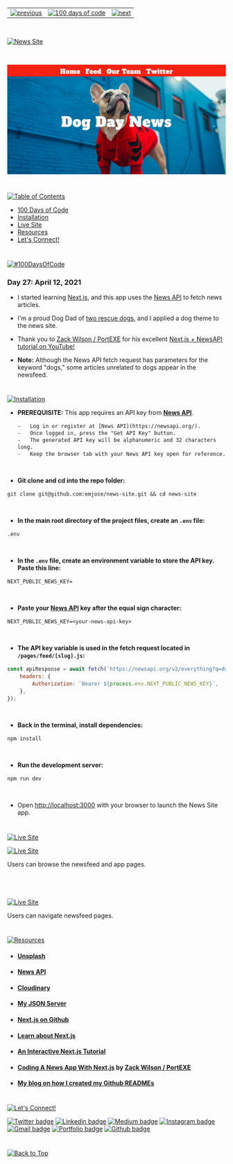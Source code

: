 <p id="header"><p>

<table><tr>
<td> <a href="https://github.com/emjose/model-minority-myth/#header"><img src="https://res.cloudinary.com/dn1e07eul/image/upload/v1659330996/Readme%20Headers/header-left_ctkix5.png" alt="previous" style="width: 200px;"/></a> </td>
<td> <a href="https://github.com/emjose/one-hundred/#header"><img src="https://res.cloudinary.com/dn1e07eul/image/upload/v1659330606/Readme%20Headers/header-center_bkbdbt.png" alt="100 days of code" style="width: 580px;"/></a> </td>
<td> <a href="https://github.com/emjose/crypto-tracker/#header"><img src="https://res.cloudinary.com/dn1e07eul/image/upload/v1659330646/Readme%20Headers/header-right_eftaz9.png" alt="next" style="width: 200px;"/></a> </td>
</tr></table>

<br>

<p id="project-title"><p>

<a href=#table-of-contents>![News Site](https://res.cloudinary.com/dn1e07eul/image/upload/v1659385855/Readme%20Headers/inter-027-news-site_pwryfv.png)</a>

<br>

<a href="https://news-site-emjose.vercel.app/">![News Site](Assets/preview-027-news-site.png)</a>

#

<p id="table-of-contents"><p>

<a href=#table-of-contents>![Table of Contents](https://res.cloudinary.com/dn1e07eul/image/upload/v1659241355/Readme%20Headers/inter-toc_euxbbw.png)</a>

-   [100 Days of Code](#100days)
-   [Installation](#installation)
-   [Live Site](#live-site)
-   [Resources](#resources)
-   [Let's Connect!](#lets-connect)

#

<p id="100days"><p>

<a href=#100days>![#100DaysOfCode](https://res.cloudinary.com/dn1e07eul/image/upload/v1659389776/Readme%20Headers/inter-100hash_kjpgmt.png)</a>

### Day 27: April 12, 2021

-   I started learning <a href="https://nextjs.org/">Next.js</a>, and this app uses the <a href="https://newsapi.org/">News API</a> to fetch news articles.
-   I'm a proud Dog Dad of <a href="https://www.instagram.com/cocodottie/">two rescue dogs</a>, and I applied a dog theme to the news site.

-   Thank you to <a href="https://github.com/portexe">Zack Wilson / PortEXE</a> for his excellent <a href="https://youtu.be/xtItzwYG6oQ">Next.js + NewsAPI tutorial on YouTube!</a>
-   **Note:** Although the News API fetch request has parameters for the keyword "dogs," some articles unrelated to dogs appear in the newsfeed.

#

<p id="installation"><p>

<a href=#installation>![Installation](https://res.cloudinary.com/dn1e07eul/image/upload/v1659389842/Readme%20Headers/inter-installation_j9ixlq.png)</a>

-   **PREREQUISITE:** This app requires an API key from **[News API](https://newsapi.org/)**.

        -   Log in or register at [News API](https://newsapi.org/).
        -   Once logged in, press the "Get API Key" button.
        -   The generated API key will be alphanumeric and 32 characters long.
        -   Keep the browser tab with your News API key open for reference.

    <br>

-   **Git clone and cd into the repo folder:**

```console
git clone git@github.com:emjose/news-site.git && cd news-site
```

<br>

-   **In the main root directory of the project files, create an `.env` file:**

```console
.env
```

<br>

-   **In the `.env` file, create an environment variable to store the API key. Paste this line:**

```properties
NEXT_PUBLIC_NEWS_KEY=
```

<br>

-   **Paste your [News API](https://newsapi.org/) key after the equal sign character:**

```properties
NEXT_PUBLIC_NEWS_KEY=<your-news-api-key>
```

<br>

-   **The API key variable is used in the fetch request located in `/pages/feed/[slug].js`:**

```jsx
const apiResponse = await fetch(`https://newsapi.org/v2/everything?q=dogs&pageSize=9&page=${pageNumber}`, {
	headers: {
		Authorization: `Bearer ${process.env.NEXT_PUBLIC_NEWS_KEY}`,
	},
});
```

<br>

-   **Back in the terminal, install dependencies:**

```console
npm install
```

<br>

-   **Run the development server:**

```console
npm run dev
```

<br>

-   Open [http://localhost:3000](http://localhost:3000) with your browser to launch the News Site app.

#

<p id="live-site"><p>

<a href="https://news-site-emjose.vercel.app/">![Live Site](https://res.cloudinary.com/dn1e07eul/image/upload/v1659389947/Readme%20Headers/inter-live-site_ngkqcf.png)</a>

<a href="https://news-site-emjose.vercel.app/">![Live Site](Assets/027-news-site-1.gif)</a>

Users can browse the newsfeed and app pages.

#

<br>

<a href="https://news-site-emjose.vercel.app/">![Live Site](Assets/027-news-site-2.gif)</a>

Users can navigate newsfeed pages.

#

<p id="resources"><p>

<a href=#resources>![Resources](https://res.cloudinary.com/dn1e07eul/image/upload/v1659314247/Readme%20Headers/inter-resources_ncevbw.png)</a>

-   #### [Unsplash](https://unsplash.com/)

-   #### [News API](https://newsapi.org/)

-   #### [Cloudinary](https://cloudinary.com/)

-   #### [My JSON Server](https://my-json-server.typicode.com/)

-   #### [Next.js on Github](https://github.com/vercel/next.js/)

-   #### [Learn about Next.js](https://nextjs.org/docs)

-   #### [An Interactive Next.js Tutorial](https://nextjs.org/learn)

-   #### [Coding A News App With Next.js](https://youtu.be/xtItzwYG6oQ) by [Zack Wilson / PortEXE](https://www.youtube.com/channel/UCjGQyJCSU_VVMTu5nigonqg)

-   #### [My blog on how I created my Github READMEs](https://emmanueljose.medium.com/readme-a-makeover-story-b9c7be37a6de?sk=7ae6623d365409d875753e4604e42ffd)

#

<p id="lets-connect"><p>

<a href=#lets-connect>![Let's Connect!](https://res.cloudinary.com/dn1e07eul/image/upload/v1659314257/Readme%20Headers/inter-lets-connect_bv3kcd.png)</a>

<p><a href="https://twitter.com/Emmanuel_Labor"><img src="https://img.shields.io/badge/twitter-%231DA1F2.svg?&style=for-the-badge&logo=twitter&logoColor=white" height=30 width=90 alt="Twitter badge"></a> <a href="https://www.linkedin.com/in/emmanuelpjose/"><img src="https://img.shields.io/badge/linkedin-%230064e7.svg?&style=for-the-badge&logo=linkedin&logoColor=white" height=30 width=90 alt="Linkedin badge"></a> <a href="https://emmanueljose.medium.com/"><img src="https://img.shields.io/badge/medium-%238700f5.svg?&style=for-the-badge&logo=medium&logoColor=white" height=30 width=90 alt="Medium badge"></a> <a href="https://www.instagram.com/emmanuel_jose/"><img src="https://img.shields.io/badge/instagram-%23ff0077.svg?&style=for-the-badge&logo=instagram&logoColor=white" height=30 width=90 alt="Instagram badge"></a> <a href="mailto:emjose@gmail.com"><img src="https://img.shields.io/badge/gmail-%23fd1745.svg?&style=for-the-badge&logo=gmail&logoColor=white" height=30 width=90 alt="Gmail badge"></a> <a href="https://www.emmanuel-jose.com/"><img src="https://img.shields.io/badge/portfolio-%23FF0000.svg?&style=for-the-badge&logoColor=white" height=30 width=90 alt="Portfolio badge"></a> <a href="https://github.com/emjose"><img src="https://img.shields.io/badge/github-%23ff8e44.svg?&style=for-the-badge&logo=github&logoColor=white" height=30 width=90 alt="Github badge"></a></p>

#

<a href=#header>![Back to Top](https://res.cloudinary.com/dn1e07eul/image/upload/v1659314281/Readme%20Headers/inter-congrats_m4p3ck.png)</a>

<!-- #

<p id="app-launch"><p>

<a href=#app-launch>![App Launch](Assets/inter-app-launch.png)</a> -->

<!-- This is a [Next.js](https://nextjs.org/) project bootstrapped with [`create-next-app`](https://github.com/vercel/next.js/tree/canary/packages/create-next-app). -->

<!-- ## Getting Started -->

<!-- First, run the development server: -->

<!-- ```bash
npm run dev
# or
yarn dev
``` -->

<!-- You can start editing the page by modifying `pages/index.js`. The page auto-updates as you edit the file.

[API routes](https://nextjs.org/docs/api-routes/introduction) can be accessed on [http://localhost:3000/api/hello](http://localhost:3000/api/hello). This endpoint can be edited in `pages/api/hello.js`.

The `pages/api` directory is mapped to `/api/*`. Files in this directory are treated as [API routes](https://nextjs.org/docs/api-routes/introduction) instead of React pages. -->

<!-- ## Learn More -->

<!-- To learn more about Next.js, take a look at the following resources:

- [Next.js Documentation](https://nextjs.org/docs) - learn about Next.js features and API.
- [Learn Next.js](https://nextjs.org/learn) - an interactive Next.js tutorial.

You can check out [the Next.js GitHub repository](https://github.com/vercel/next.js/) - your feedback and contributions are welcome!

# -->

<!-- ## Deploy on Vercel -->

<!-- The easiest way to deploy your Next.js app is to use the [Vercel Platform](https://vercel.com/new?utm_medium=default-template&filter=next.js&utm_source=create-next-app&utm_campaign=create-next-app-readme) from the creators of Next.js.

Check out our [Next.js deployment documentation](https://nextjs.org/docs/deployment) for more details. -->
